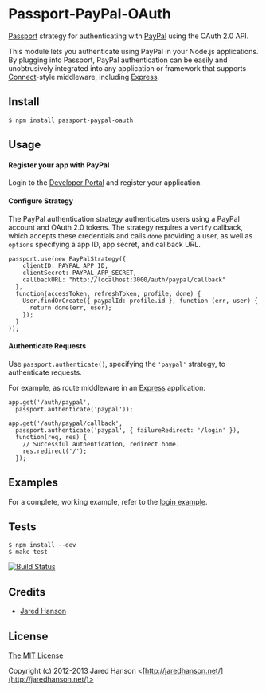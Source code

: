 # Passport-PayPal-OAuth

[Passport](http://passportjs.org/) strategy for authenticating with [PayPal](http://www.paypal.com/)
using the OAuth 2.0 API.

This module lets you authenticate using PayPal in your Node.js applications.
By plugging into Passport, PayPal authentication can be easily and
unobtrusively integrated into any application or framework that supports
[Connect](http://www.senchalabs.org/connect/)-style middleware, including
[Express](http://expressjs.com/).

## Install

    $ npm install passport-paypal-oauth

## Usage

#### Register your app with PayPal

Login to the [Developer Portal](https://devportal.x.com/sdm/myprofile) and register your application.

#### Configure Strategy

The PayPal authentication strategy authenticates users using a PayPal
account and OAuth 2.0 tokens.  The strategy requires a `verify` callback, which
accepts these credentials and calls `done` providing a user, as well as
`options` specifying a app ID, app secret, and callback URL.

    passport.use(new PayPalStrategy({
        clientID: PAYPAL_APP_ID,
        clientSecret: PAYPAL_APP_SECRET,
        callbackURL: "http://localhost:3000/auth/paypal/callback"
      },
      function(accessToken, refreshToken, profile, done) {
        User.findOrCreate({ paypalId: profile.id }, function (err, user) {
          return done(err, user);
        });
      }
    ));

#### Authenticate Requests

Use `passport.authenticate()`, specifying the `'paypal'` strategy, to
authenticate requests.

For example, as route middleware in an [Express](http://expressjs.com/)
application:

    app.get('/auth/paypal',
      passport.authenticate('paypal'));

    app.get('/auth/paypal/callback', 
      passport.authenticate('paypal', { failureRedirect: '/login' }),
      function(req, res) {
        // Successful authentication, redirect home.
        res.redirect('/');
      });

## Examples

For a complete, working example, refer to the [login example](https://github.com/jaredhanson/passport-paypal-oauth/tree/master/examples/login).

## Tests

    $ npm install --dev
    $ make test

[![Build Status](https://secure.travis-ci.org/jaredhanson/passport-paypal-oauth.png)](http://travis-ci.org/jaredhanson/passport-paypal-oauth)

## Credits

  - [Jared Hanson](http://github.com/jaredhanson)

## License

[The MIT License](http://opensource.org/licenses/MIT)

Copyright (c) 2012-2013 Jared Hanson <[http://jaredhanson.net/](http://jaredhanson.net/)>
